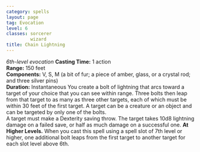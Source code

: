 ```yaml
---
category: spells
layout: page
tag: Evocation
level: 6
classes: sorcerer
         wizard
title: Chain Lightning 
---
```

_6th-level evocation_ 
**Casting Time:** 1 action    
**Range:** 150 feet    
**Components:** V, S, M (a bit of fur; a piece of amber, glass, or a crystal rod; and three silver pins)    
**Duration:** Instantaneous 
You create a bolt of lightning that arcs toward a target of your choice that you can see within range. Three bolts then leap from that target to as many as three other targets, each of which must be within 30 feet of the first target. A target can be a creature or an object and can be targeted by only one of the bolts.    
A target must make a Dexterity saving throw. The target takes 10d8 lightning damage on a failed save, or half as much damage on a successful one. 
**At Higher Levels.** When you cast this spell using a spell slot of 7th level or higher, one additional bolt leaps from the first target to another target for each slot level above 6th. 
